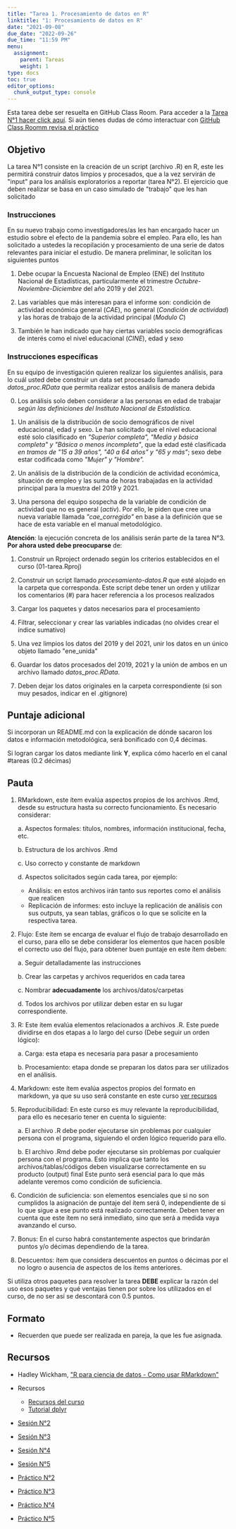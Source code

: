 ```yaml
---
title: "Tarea 1. Procesamiento de datos en R"
linktitle: "1: Procesamiento de datos en R"
date: "2021-09-08"
due_date: "2022-09-26"
due_time: "11:59 PM"
menu:
  assignment:
    parent: Tareas
    weight: 1
type: docs
toc: true
editor_options:
  chunk_output_type: console
---
```


Esta tarea debe ser resuelta en GitHub Class Room. Para acceder a la <i class="fas fa-external-link-square-alt"></i>  [Tarea N°1 hacer click aquí](https://classroom.github.com/a/TxQTgSWu). Si aún tienes dudas de cómo interactuar con [GitHub Class Roomm revisa el práctico](https://learn-r-uah.netlify.app/example/01-practico/)

## Objetivo

La tarea N°1 consiste en la creación de un script (archivo .R) en R, este les permitirá construir datos limpios y procesados, que a la vez servirán de "input" para los análisis exploratorios a reportar (tarea N°2). El ejercicio que deben realizar se basa en un caso simulado de "trabajo" que les han solicitado

### Instrucciones

En su nuevo trabajo como investigadores/as les han encargado hacer un estudio sobre el efecto de la pandemia sobre el empleo. Para ello, les han solicitado a ustedes la recopilación y procesamiento de una serie de datos relevantes para iniciar el estudio. De manera preliminar, le solicitan los siguientes puntos

1. Debe ocupar la Encuesta Nacional de Empleo (ENE) del Instituto Nacional de Estadísticas, particularmente el trimestre *Octubre-Noviembre-Diciembre* del año 2019 y del 2021. 

2. Las variables que más interesan para el informe son: condición de actividad económica general (*CAE*), no general (*Condición de actividad*) y las horas de trabajo de la actividad principal (*Modulo C*)

3. También le han indicado que hay ciertas variables socio demográficas de interés como el nivel educacional (*CINE*), edad y sexo 

### Instrucciones específicas

En su equipo de investigación quieren realizar los siguientes análisis, para lo cuál usted debe construir un data set procesado llamado *datos_proc.RData* que permita realizar estos análisis de manera debida

0. Los análisis solo deben considerar a las personas en edad de trabajar *según las definiciones del Instituto Nacional de Estadística.*

1. Un análisis de la distribución de socio demográficos de nivel educacional, edad y sexo. Le han solicitado que el nivel educacional esté solo clasificado en *"Superior completa", "Media y básica completa" y "Básica o menos incompleta"*, que la edad esté clasificada *en tramos de "15 a 39 años", "40 a 64 años" y "65 y más"*; sexo debe estar codificada como *"Mujer" y "Hombre".* 

2. Un análisis de la distribución de la condición de actividad económica, situación de empleo y las suma de horas trabajadas en la actividad principal para la muestra del 2019 y 2021.

3. Una persona del equipo sospecha de la variable de condición de actividad que no es general (*activ*). Por ello, le piden que cree una nueva variable llamada *"cae_corregido"* en base a la definición que se hace de esta variable en el manual metodológico.

**Atención**: la ejecución concreta de los análisis serán parte de la tarea N°3. **Por ahora usted debe preocuparse** de: 

1. Construir un Rproject ordenado según los criterios establecidos en el curso (01-tarea.Rproj)

2. Construir un script llamado *procesamiento-datos.R* que esté alojado en la carpeta que corresponda. Este script debe tener un orden y utilizar los comentarios (#) para hacer referencia a los procesos realizados

3. Cargar los paquetes y datos necesarios para el procesamiento

4. Filtrar, seleccionar y crear las variables indicadas (no olvides crear el índice sumativo)

5. Una vez limpios los datos del 2019 y del 2021, unir los datos en un único objeto llamado "ene_unida"

6. Guardar los datos procesados del 2019, 2021 y la unión de ambos en un archivo llamado *datos_proc.RData*. 

7. Deben dejar los datos originales en la carpeta correspondiente (si son muy pesados, indicar en el .gitignore) 


## Puntaje adicional

Si incorporan un README.md con la explicación de dónde sacaron los datos e información metodológica, será bonificado con 0,4 décimas.

Si logran cargar los datos mediante link **Y**, explica cómo hacerlo en el canal #tareas (0.2 décimas)

## Pauta

1. RMarkdown, este ítem evalúa aspectos propios de los archivos .Rmd, desde su estructura hasta su correcto funcionamiento. Es necesario considerar:

   a. Aspectos formales: títulos, nombres, información institucional, fecha, etc.
    
   b. Estructura de los archivos .Rmd
    
   c. Uso correcto y constante de markdown
    
   d. Aspectos solicitados según cada tarea, por ejemplo:
    - Análisis: en estos archivos irán tanto sus reportes como el análisis que realicen
    - Replicación de informes: esto incluye la replicación de análisis con sus outputs, ya sean tablas, gráficos o lo que se solicite en la respectiva tarea.



1. Flujo: Este ítem se encarga de evaluar el flujo de trabajo desarrollado en el curso, para ello se debe considerar los elementos que hacen posible el correcto uso del flujo, para obtener buen puntaje en este ítem deben:

   a. Seguir detalladamente las instrucciones
  
   b. Crear las carpetas y archivos requeridos en cada tarea
  
   c. Nombrar **adecuadamente** los archivos/datos/carpetas 
  
   d. Todos los archivos por utilizar deben estar en su lugar correspondiente.
   


1. R: Este ítem evalúa elementos relacionados a archivos .R. Este puede dividirse en dos etapas a lo largo del curso (Debe seguir un orden lógico):

   a. Carga: esta etapa es necesaria para pasar a procesamiento 
  
   b. Procesamiento: etapa donde se preparan los datos para ser utilizados en el análisis. 



1. Markdown: este ítem evalúa aspectos propios del formato en markdown, ya que su uso será constante en este curso [ver recursos](https://learn-r-uah.netlify.app/resource/markdown/) 


1. Reproducibilidad: En este curso es muy relevante la reproducibilidad, para ello es necesario tener en cuenta lo siguiente:
    
   a. El archivo .R debe poder ejecutarse sin problemas por cualquier persona con el programa, siguiendo el orden lógico requerido para ello.
  
   b. El archivo .Rmd debe poder ejecutarse sin problemas por cualquier persona con el programa. Esto implica que tanto los archivos/tablas/códigos deben visualizarse correctamente en su producto (output) final
Este punto será esencial para lo que más adelante veremos como condición de suficiencia.

1. Condición de suficiencia: son elementos esenciales que si no son cumplidos la asignación de puntaje del ítem será 0, independiente de si lo que sigue a ese punto está realizado correctamente. Deben tener en cuenta que este ítem no será inmediato, sino que será a medida vaya avanzando el curso.

1. Bonus: En el curso habrá constantemente aspectos que brindarán puntos y/o décimas dependiendo de la tarea.

1. Descuentos: ítem que considera descuentos en puntos o décimas por el no logro o ausencia de aspectos de los ítems anteriores.

Si utiliza otros paquetes para resolver la tarea **DEBE** explicar la razón del uso esos paquetes y qué ventajas tienen por sobre los utilizados en el curso, de no ser así se descontará con 0.5 puntos. 


## Formato

- Recuerden que puede ser realizada en pareja, la que les fue asignada. 


## Recursos

- <i class="fas fa-book"></i> Hadley Wickham, ["R para ciencia de datos - Como usar RMarkdown"](https://es.r4ds.hadley.nz/r-markdown.html) 

- <i class="fab fa-book"></i> Recursos
  - [Recursos del curso](https://learn-r-uah.netlify.app/resource/) 
  - [Tutorial dplyr](https://www.youtube.com/watch?v=APzU10EMMjg)

- <i class="fas fa-external-link-square-alt"></i> [Sesión N°2](/content/02-content)
- <i class="fas fa-external-link-square-alt"></i> [Sesión N°3](/content/03-content)
- <i class="fas fa-external-link-square-alt"></i> [Sesión N°4](/content/04-content)
- <i class="fas fa-external-link-square-alt"></i> [Sesión N°5](/content/05-content)

- <i class="fas fa-external-link-square-alt"></i> [Práctico N°2](/example/02-practico)
- <i class="fas fa-external-link-square-alt"></i> [Práctico N°3](/example/03-practico)
- <i class="fas fa-external-link-square-alt"></i> [Práctico N°4](/example/04-practico)
- <i class="fas fa-external-link-square-alt"></i> [Práctico N°5](/example/05-practico)

